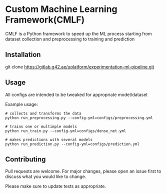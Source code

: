 # Custom Machine Learning Framework(CMLF)

CMLF is a Python framework to speed up the ML process starting from dataset collection and preprocessing to training and prediction

## Installation

git clone https://gitlab.g42.ae/uplatform/experimentation-ml-pipeline.git

## Usage

All configs are intended to be tweaked for appropriate model/dataset


Example usage:
```terminal
# collects and transforms the data
python run_preprocessing.py --config-yml=configs/preprocessing.yml

# trains one or multimple models
python run_train.py --config-yml=configs/dense_net.yml

# makes predictions with several models
python run_prediction.py --config-yml=configs/prediction.yml

```

## Contributing
Pull requests are welcome. For major changes, please open an issue first to discuss what you would like to change.

Please make sure to update tests as appropriate.